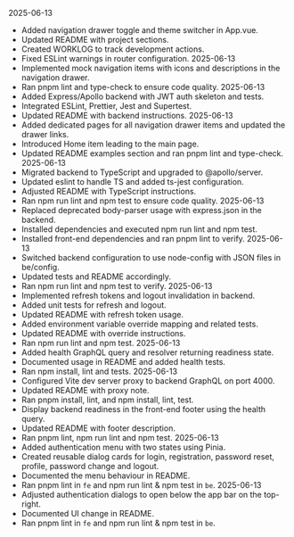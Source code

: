 2025-06-13
- Added navigation drawer toggle and theme switcher in App.vue.
- Updated README with project sections.
- Created WORKLOG to track development actions.
- Fixed ESLint warnings in router configuration.
2025-06-13
- Implemented mock navigation items with icons and descriptions in the navigation drawer.
- Ran pnpm lint and type-check to ensure code quality.
2025-06-13
- Added Express/Apollo backend with JWT auth skeleton and tests.
- Integrated ESLint, Prettier, Jest and Supertest.
- Updated README with backend instructions.
2025-06-13
- Added dedicated pages for all navigation drawer items and updated the drawer links.
- Introduced Home item leading to the main page.
- Updated README examples section and ran pnpm lint and type-check.
2025-06-13
- Migrated backend to TypeScript and upgraded to @apollo/server.
- Updated eslint to handle TS and added ts-jest configuration.
- Adjusted README with TypeScript instructions.
- Ran npm run lint and npm test to ensure code quality.
2025-06-13
- Replaced deprecated body-parser usage with express.json in the backend.
- Installed dependencies and executed npm run lint and npm test.
- Installed front-end dependencies and ran pnpm lint to verify.
2025-06-13
- Switched backend configuration to use node-config with JSON files in be/config.
- Updated tests and README accordingly.
- Ran npm run lint and npm test to verify.
2025-06-13
- Implemented refresh tokens and logout invalidation in backend.
- Added unit tests for refresh and logout.
- Updated README with refresh token usage.
- Added environment variable override mapping and related tests.
- Updated README with override instructions.
- Ran npm run lint and npm test.
2025-06-13
- Added health GraphQL query and resolver returning readiness state.
- Documented usage in README and added health tests.
- Ran npm install, lint and tests.
2025-06-13
- Configured Vite dev server proxy to backend GraphQL on port 4000.
- Updated README with proxy note.
- Ran pnpm install, lint, and npm install, lint, test.
- Display backend readiness in the front-end footer using the health query.
- Updated README with footer description.
- Ran pnpm lint, npm run lint and npm test.
2025-06-13
- Added authentication menu with two states using Pinia.
- Created reusable dialog cards for login, registration, password reset, profile, password change and logout.
- Documented the menu behaviour in README.
- Ran pnpm lint in `fe` and npm run lint & npm test in `be`.
2025-06-13
- Adjusted authentication dialogs to open below the app bar on the top-right.
- Documented UI change in README.
- Ran pnpm lint in `fe` and npm run lint & npm test in `be`.
